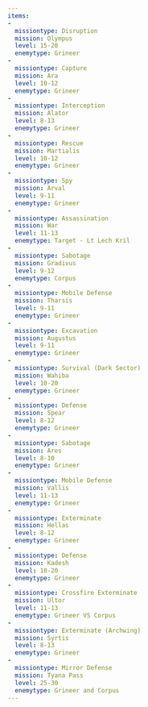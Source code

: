 ```yaml
---
items:
-
  missiontype: Disruption
  mission: Olympus
  level: 15-20
  enemytype: Grineer
-
  missiontype: Capture
  mission: Ara
  level: 10-12
  enemytype: Grineer
-
  missiontype: Interception
  mission: Alator
  level: 8-13
  enemytype: Grineer
-
  missiontype: Rescue
  mission: Martialis
  level: 10-12
  enemytype: Grineer
-
  missiontype: Spy
  mission: Arval
  level: 9-11
  enemytype: Grineer
-
  missiontype: Assassination
  mission: War
  level: 11-13
  enemytype: Target - Lt Lech Kril
-
  missiontype: Sabotage
  mission: Gradivus
  level: 9-12
  enemytype: Corpus
-
  missiontype: Mobile Defense
  mission: Tharsis
  level: 9-11
  enemytype: Grineer
-
  missiontype: Excavation
  mission: Augustus
  level: 9-11
  enemytype: Grineer
-
  missiontype: Survival (Dark Sector)
  mission: Wahiba
  level: 10-20
  enemytype: Grineer
-
  missiontype: Defense
  mission: Spear
  level: 8-12
  enemytype: Grineer
-
  missiontype: Sabotage
  mission: Ares
  level: 8-10
  enemytype: Grineer
-
  missiontype: Mobile Defense
  mission: Vallis
  level: 11-13
  enemytype: Grineer
-
  missiontype: Exterminate
  mission: Hellas 
  level: 8-12
  enemytype: Grineer
-
  missiontype: Defense 
  mission: Kadesh
  level: 10-20
  enemytype: Grineer
-
  missiontype: Crossfire Exterminate
  mission: Ultor
  level: 11-13
  enemytype: Grineer VS Corpus
-
  missiontype: Exterminate (Archwing)
  mission: Syrtis
  level: 8-13
  enemytype: Grineer
-
  missiontype: Mirror Defense
  mission: Tyana Pass
  level: 25-30
  enemytype: Grineer and Corpus
---
```

